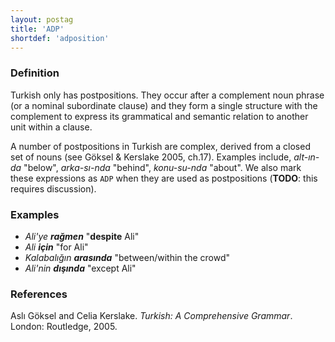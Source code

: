 ```yaml
---
layout: postag
title: 'ADP'
shortdef: 'adposition'
---
```


### Definition

Turkish only has postpositions.
They occur after a complement noun phrase (or a nominal subordinate clause) and they form a single structure with the complement to express its grammatical and semantic relation to another unit within a clause.

A number of postpositions in Turkish are complex,
derived from a closed set of nouns (see Göksel & Kerslake 2005, ch.17).
Examples include, _alt-ın-da_ "below", _arka-sı-nda_ "behind", _konu-su-nda_ "about".
We also mark these expressions as `ADP` when they are used as postpositions
(**TODO**: this requires discussion).

### Examples

- _Ali'ye <b>rağmen</b>_ "<b>despite</b> Ali"
- _Ali <b>için</b>_ "for Ali"
- _Kalabalığın <b>arasında</b>_ "between/within the crowd"
- _Ali'nin <b>dışında</b>_ "except Ali"


### References

Aslı Göksel and Celia Kerslake. _Turkish: A Comprehensive Grammar_.
London: Routledge, 2005.

